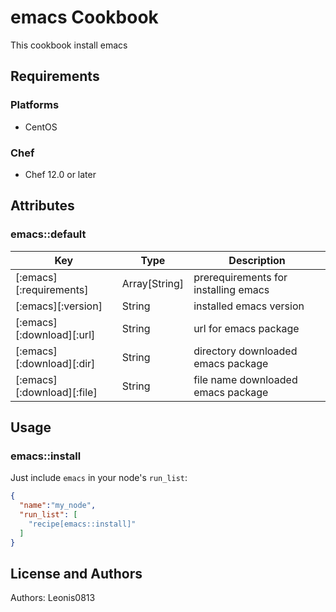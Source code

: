 # emacs Cookbook

This cookbook install emacs

## Requirements

### Platforms

- CentOS

### Chef

- Chef 12.0 or later

## Attributes

### emacs::default

|Key                       |Type         |Description                         |
|--------------------------|-------------|------------------------------------|
|[:emacs][:requirements]   |Array[String]|prerequirements for installing emacs|
|[:emacs][:version]        |String       |installed emacs version             |
|[:emacs][:download][:url] |String       |url for emacs package               |
|[:emacs][:download][:dir] |String       |directory downloaded emacs package  |
|[:emacs][:download][:file]|String       |file name downloaded emacs package  |

## Usage

### emacs::install

Just include `emacs` in your node's `run_list`:

```json
{
  "name":"my_node",
  "run_list": [
    "recipe[emacs::install]"
  ]
}
```

## License and Authors

Authors: Leonis0813
